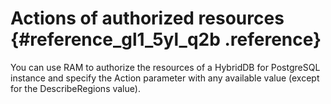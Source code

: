 # Actions of authorized resources {#reference_gl1_5yl_q2b .reference}

You can use RAM to authorize the resources of a HybridDB for PostgreSQL instance and specify the Action parameter with any available value \(except for the DescribeRegions value\).

